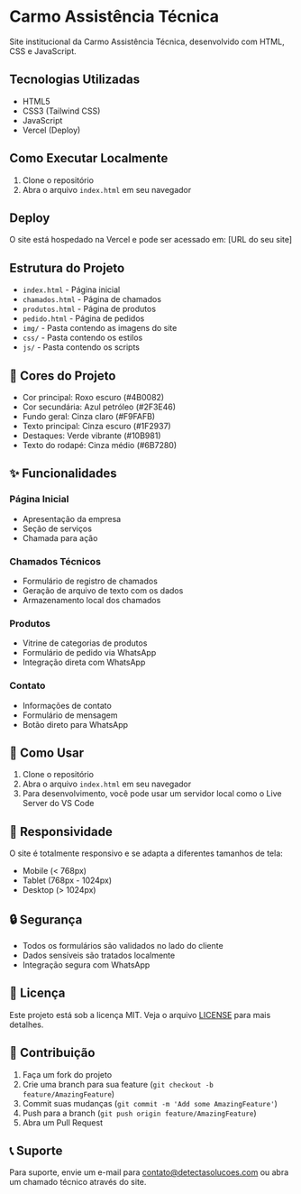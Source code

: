 # Carmo Assistência Técnica

Site institucional da Carmo Assistência Técnica, desenvolvido com HTML, CSS e JavaScript.

## Tecnologias Utilizadas

- HTML5
- CSS3 (Tailwind CSS)
- JavaScript
- Vercel (Deploy)

## Como Executar Localmente

1. Clone o repositório
2. Abra o arquivo `index.html` em seu navegador

## Deploy

O site está hospedado na Vercel e pode ser acessado em: [URL do seu site]

## Estrutura do Projeto

- `index.html` - Página inicial
- `chamados.html` - Página de chamados
- `produtos.html` - Página de produtos
- `pedido.html` - Página de pedidos
- `img/` - Pasta contendo as imagens do site
- `css/` - Pasta contendo os estilos
- `js/` - Pasta contendo os scripts

## 🎨 Cores do Projeto

- Cor principal: Roxo escuro (#4B0082)
- Cor secundária: Azul petróleo (#2F3E46)
- Fundo geral: Cinza claro (#F9FAFB)
- Texto principal: Cinza escuro (#1F2937)
- Destaques: Verde vibrante (#10B981)
- Texto do rodapé: Cinza médio (#6B7280)

## ✨ Funcionalidades

### Página Inicial
- Apresentação da empresa
- Seção de serviços
- Chamada para ação

### Chamados Técnicos
- Formulário de registro de chamados
- Geração de arquivo de texto com os dados
- Armazenamento local dos chamados

### Produtos
- Vitrine de categorias de produtos
- Formulário de pedido via WhatsApp
- Integração direta com WhatsApp

### Contato
- Informações de contato
- Formulário de mensagem
- Botão direto para WhatsApp

## 🔧 Como Usar

1. Clone o repositório
2. Abra o arquivo `index.html` em seu navegador
3. Para desenvolvimento, você pode usar um servidor local como o Live Server do VS Code

## 📱 Responsividade

O site é totalmente responsivo e se adapta a diferentes tamanhos de tela:
- Mobile (< 768px)
- Tablet (768px - 1024px)
- Desktop (> 1024px)

## 🔒 Segurança

- Todos os formulários são validados no lado do cliente
- Dados sensíveis são tratados localmente
- Integração segura com WhatsApp

## 📄 Licença

Este projeto está sob a licença MIT. Veja o arquivo [LICENSE](LICENSE) para mais detalhes.

## 👥 Contribuição

1. Faça um fork do projeto
2. Crie uma branch para sua feature (`git checkout -b feature/AmazingFeature`)
3. Commit suas mudanças (`git commit -m 'Add some AmazingFeature'`)
4. Push para a branch (`git push origin feature/AmazingFeature`)
5. Abra um Pull Request

## 📞 Suporte

Para suporte, envie um e-mail para contato@detectasolucoes.com ou abra um chamado técnico através do site. 
